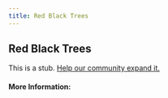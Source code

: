 ```yaml
---
title: Red Black Trees
---
```


## Red Black Trees

This is a stub. [Help our community expand it.](https://github.com/freeCodeCamp/guide-articles/tree/master/articles/Computer-Science/Algorithms/Red-Black-Trees/index.md)

<!-- The article goes here, in GitHub-flavored Markdown. Feel free to add YouTube videos, images, and CodePen/JSBin embeds  -->

#### More Information:
<!-- Please add any articles you think might be helpful to read before writing the article -->


